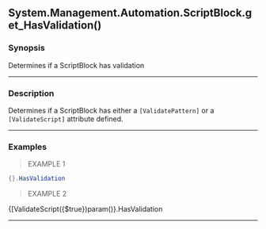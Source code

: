 System.Management.Automation.ScriptBlock.get_HasValidation()
------------------------------------------------------------

### Synopsis
Determines if a ScriptBlock has validation

---

### Description

Determines if a ScriptBlock has either a `[ValidatePattern]` or a `[ValidateScript]` attribute defined.

---

### Examples
> EXAMPLE 1

```PowerShell
{}.HasValidation
```
> EXAMPLE 2

{[ValidateScript({$true})param()}.HasValidation

---
